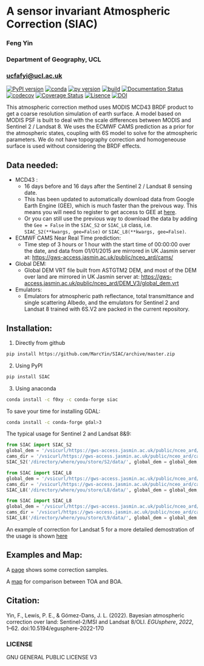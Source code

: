 # A sensor invariant Atmospheric Correction (SIAC)
### Feng Yin
### Department of Geography, UCL
### ucfafyi@ucl.ac.uk


[![PyPI version](https://img.shields.io/pypi/v/siac.svg?longCache=true&style=flat)](https://pypi.org/project/SIAC/)
[![conda](https://anaconda.org/f0xy/siac/badges/version.svg?longCache=true&style=flat)](https://anaconda.org/F0XY/siac)
[![py version](https://img.shields.io/pypi/pyversions/siac.svg?longCache=true&style=flat)](https://pypi.org/project/SIAC/)
[![build](https://img.shields.io/travis/MarcYin/SIAC/master.svg?longCache=true&style=flat)](https://travis-ci.org/MarcYin/SIAC/)
[![Documentation Status](https://readthedocs.org/projects/siac/badge/?version=latest)](https://siac.readthedocs.io/en/latest/?badge=latest)
[![codecov](https://codecov.io/gh/MarcYin/SIAC/branch/master/graph/badge.svg?longCache=true&style=flat)](https://codecov.io/gh/MarcYin/SIAC)
[![Coverage Status](https://coveralls.io/repos/github/MarcYin/SIAC/badge.svg?branch=master)](https://coveralls.io/github/MarcYin/SIAC?branch=master)
[![Lisence](https://img.shields.io/pypi/l/siac.svg?longCache=true&style=flat)](https://pypi.org/project/SIAC/)
[![DOI](https://zenodo.org/badge/117815245.svg)](https://zenodo.org/badge/latestdoi/117815245)

This atmospheric correction method uses MODIS MCD43 BRDF product to get a coarse resolution simulation of earth surface. A model based on MODIS PSF is built to deal with the scale differences between MODIS and Sentinel 2 / Landsat 8. We uses the ECMWF CAMS prediction as a prior for the atmospheric states, coupling with 6S model to solve for the atmospheric parameters. We do not have topography correction and homogeneouse surface is used without considering the BRDF effects.

## Data needed:
* MCD43 : 
  - 16 days before and 16 days after the Sentinel 2 / Landsat 8 sensing date. 
  - This has been updated to automatically download data from Google Earth Engine (GEE), which is much faster than the preivous way. This means you will need to register to get access to GEE at [here](https://earthengine.google.com).
  - Or you can still use the previous way to download the data by adding the `Gee = False` in the `SIAC_S2` or `SIAC_L8` class, i.e. `SIAC_S2(**kwargs, gee=False)` or `SIAC_L8(**kwargs, gee=False)`.
* ECMWF CAMS Near Real Time prediction: 
  - Time step of 3 hours or 1 hour with the start time of 00:00:00 over the date, and data from 01/01/2015 are mirrored in UK Jasmin server at: https://gws-access.jasmin.ac.uk/public/nceo_ard/cams/
* Global DEM: 
  - Global DEM VRT file built from ASTGTM2 DEM, and most of the DEM over land are mirrored in UK Jasmin server at: https://gws-access.jasmin.ac.uk/public/nceo_ard/DEM_V3/global_dem.vrt
* Emulators: 
  - Emulators for atmospheric path reflectance, total transmittance and single scattering Albedo, and the emulators for Sentinel 2 and Landsat 8 trained with 6S.V2 are packed in the current repository.

## Installation:

1. Directly from github 

```bash
pip install https://github.com/MarcYin/SIAC/archive/master.zip
```


2. Using PyPI

```bash
pip install SIAC
```


3. Using anaconda

```bash
conda install -c f0xy -c conda-forge siac
```


To save your time for installing GDAL:

```bash
conda install -c conda-forge gdal>3
```


The typical usage for Sentinel 2 and Landsat 8&9:

```python
from SIAC import SIAC_S2
global_dem = '/vsicurl/https://gws-access.jasmin.ac.uk/public/nceo_ard/DEM_V3/global_dem.vrt'
cams_dir = '/vsicurl/https://gws-access.jasmin.ac.uk/public/nceo_ard/cams/'
SIAC_S2('/directory/where/you/store/S2/data/', global_dem = global_dem, cams_dir=cams_dir)
```


```python
from SIAC import SIAC_L8
global_dem = '/vsicurl/https://gws-access.jasmin.ac.uk/public/nceo_ard/DEM_V3/global_dem.vrt'
cams_dir = '/vsicurl/https://gws-access.jasmin.ac.uk/public/nceo_ard/cams/'
SIAC_L8('/directory/where/you/store/L8/data/', global_dem = global_dem, cams_dir=cams_dir) 
``` 

```python
from SIAC import SIAC_L8
global_dem = '/vsicurl/https://gws-access.jasmin.ac.uk/public/nceo_ard/DEM_V3/global_dem.vrt'
cams_dir = '/vsicurl/https://gws-access.jasmin.ac.uk/public/nceo_ard/cams/'
SIAC_L8('/directory/where/you/store/L9/data/', global_dem = global_dem, cams_dir=cams_dir)
```

An example of correction for Landsat 5 for a more detailed demostration of the usage is shown [here](https://github.com/MarcYin/Global-analysis-ready-dataset)

## Examples and Map:

A [page](http://www2.geog.ucl.ac.uk/~ucfafyi/Atmo_Cor/index.html) shows some correction samples.

A [map](http://www2.geog.ucl.ac.uk/~ucfafyi/map) for comparison between TOA and BOA.

## Citation:

Yin, F., Lewis, P. E., & Gómez-Dans, J. L. (2022). Bayesian atmospheric correction over land: Sentinel-2/MSI and Landsat 8/OLI. _EGUsphere_, _2022_, 1–62. doi:10.5194/egusphere-2022-170

### LICENSE
GNU GENERAL PUBLIC LICENSE V3
